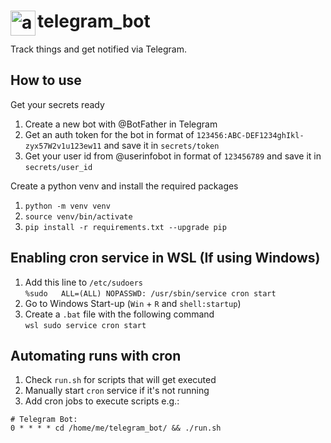 # <img align="left" width="40px" src="https://upload.wikimedia.org/wikipedia/commons/thumb/8/82/Telegram_logo.svg/2048px-Telegram_logo.svg.png" alt="awesome-ebitengine" title="kubernetes" /> telegram_bot

Track things and get notified via Telegram.

## How to use
Get your secrets ready
1. Create a new bot with @BotFather in Telegram
2. Get an auth token for the bot in format of `123456:ABC-DEF1234ghIkl-zyx57W2v1u123ew11` and save it in `secrets/token`
3. Get your user id from @userinfobot in format of `123456789` and save it in `secrets/user_id`

Create a python venv and install the required packages
1. `python -m venv venv`
2. `source venv/bin/activate`
3. `pip install -r requirements.txt --upgrade pip`

## Enabling cron service in WSL (If using Windows)
1. Add this line to `/etc/sudoers`  
```%sudo   ALL=(ALL) NOPASSWD: /usr/sbin/service cron start```
2. Go to Windows Start-up (`Win` + `R` and `shell:startup`)
3. Create a `.bat` file with the following command  
```wsl sudo service cron start```

## Automating runs with cron
1. Check `run.sh` for scripts that will get executed
2. Manually start `cron` service if it's not running
3. Add cron jobs to execute scripts e.g.:
```
# Telegram Bot:
0 * * * * cd /home/me/telegram_bot/ && ./run.sh
```
